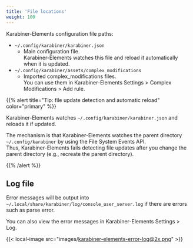 ```yaml
---
title: 'File locations'
weight: 100
---
```


Karabiner-Elements configuration file paths:

-   `~/.config/karabiner/karabiner.json`
    -   Main configuration file.<br />
        Karabiner-Elements watches this file and reload it automatically when it is updated.
-   `~/.config/karabiner/assets/complex_modifications`
    -   Imported complex_modifications files.<br />
        You can use them in Karabiner-Elements Settings > Complex Modifications > Add rule.

{{% alert title="Tip: file update detection and automatic reload" color="primary" %}}

Karabiner-Elements watches `~/.config/karabiner/karabiner.json` and reloads it if updated.

The mechanism is that Karabiner-Elements watches the parent directory `~/.config/karabiner` by using the File System Events API.<br />
Thus, Karabiner-Elements fails detecting file updates after you change the parent directory (e.g., recreate the parent directory).

{{% /alert %}}

## Log file

Error messages will be output into `~/.local/share/karabiner/log/console_user_server.log` if there are errors such as parse error.

You can also view the error messages in Karabiner-Elements Settings > Log.

{{< local-image src="images/karabiner-elements-error-log@2x.png" >}}
